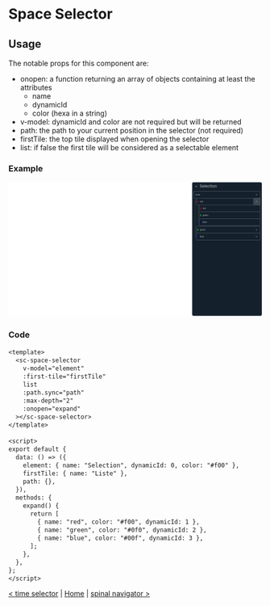 # Space Selector

## Usage

The notable props for this component are:

- onopen: a function returning an array of objects containing at least the attributes
  - name
  - dynamicId
  - color (hexa in a string)
- v-model: dynamicId and color are not required but will be returned
- path: the path to your current position in the selector (not required)
- firstTile: the top tile displayed when opening the selector
- list: if false the first tile will be considered as a selectable element

### Example

![space selector](../public/docs/space%20selector.png)

### Code

```vue
<template>
  <sc-space-selector
    v-model="element"
    :first-tile="firstTile"
    list
    :path.sync="path"
    :max-depth="2"
    :onopen="expand"
  ></sc-space-selector>
</template>

<script>
export default {
  data: () => ({
    element: { name: "Selection", dynamicId: 0, color: "#f00" },
    firstTile: { name: "Liste" },
    path: {},
  }),
  methods: {
    expand() {
      return [
        { name: "red", color: "#f00", dynamicId: 1 },
        { name: "green", color: "#0f0", dynamicId: 2 },
        { name: "blue", color: "#00f", dynamicId: 3 },
      ];
    },
  },
};
</script>
```

[< time selector](time-selector.md) | [Home](documentation.md) | [spinal navigator >](spinal-navigator.md)
